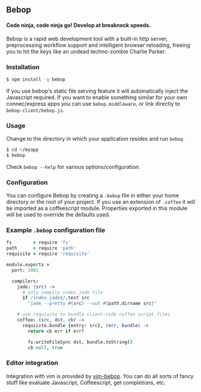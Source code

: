 ## Bebop
#### Code ninja, code ninja go! Develop at breakneck speeds.
Bebop is a rapid web development tool with a built-in http server, preprocessing
workflow support and intelligent browser reloading, freeing you to hit the keys
like an undead techno-zombie Charlie Parker.

### Installation

```sh
$ npm install -g bebop
```

If you use bebop's static file serving feature it will automatically inject the
Javascript required. If you want to enable something similar for your own
connec/express apps you can use `bebop.middleware`, or link directly to
`bebop-client/bebop.js`.

### Usage
Change to the directory in which your application resides and run `bebop`.

```sh
$ cd ~/myapp
$ bebop
```

Check `bebop --help` for various options/configuration.

### Configuration
You can configure Bebop by creating a `.bebop` file in either your home
directory or the root of your project. If you use an extension of `.coffee` it
will be imported as a coffeescript module. Properties exported in this module
will be used to override the defaults used.

### Example `.bebop` configuration file

```coffeescript
fs        = require 'fs'
path      = require 'path'
requisite = require 'requisite'

module.exports =
  port: 3001

  compilers:
    jade: (src) ->
      # only compile index.jade file
      if /index.jade$/.test src
        "jade --pretty #{src} --out #{path.dirname src}"

    # use requisite to bundle client-side coffee script files
    coffee: (src, dst, cb) ->
      requisite.bundle {entry: src}, (err, bundle) ->
        return cb err if err?

        fs.writeFileSync dst, bundle.toString()
        cb null, true
```

### Editor integration
Integration with vim is provided by
[vim-bebop](http://github.com/zeekay/vim-bebop). You can do all sorts of fancy
stuff like evaluate Javascript, Coffeescript, get completions, etc.
